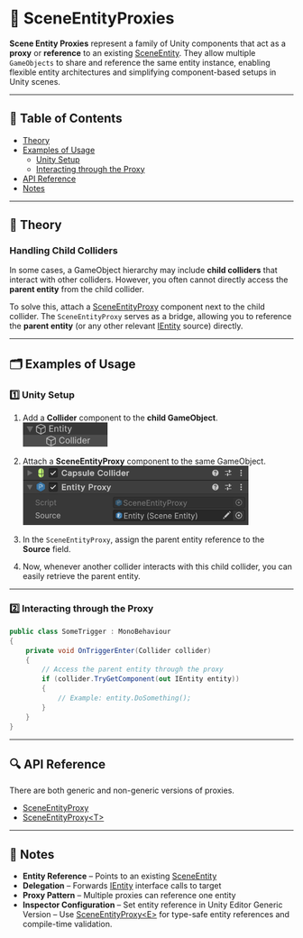 # 🧩 SceneEntityProxies

**Scene Entity Proxies** represent a family of Unity components that act as a **proxy** or **reference** to an
existing [SceneEntity](SceneEntity.md). They allow multiple `GameObjects` to share and reference the same entity
instance, enabling flexible entity
architectures and simplifying component-based setups in Unity scenes.

---

## 📑 Table of Contents

- [Theory](#-theory)
- [Examples of Usage](#-examples-of-usage)
  - [Unity Setup](#ex1)
  - [Interacting through the Proxy](#ex2)
- [API Reference](#-api-reference)
- [Notes](#-notes)

---

## 📖 Theory

### Handling Child Colliders

In some cases, a GameObject hierarchy may include **child colliders** that interact with other colliders. However, you
often cannot directly access the **parent entity** from the child collider.

To solve this, attach a [SceneEntityProxy](SceneEntityProxy.md) component next to the child collider. The
`SceneEntityProxy` serves as a bridge, allowing you to reference the **parent entity**
(or any other relevant [IEntity](IEntity.md) source) directly.

---

## 🗂 Examples of Usage

<div id="ex1"></div>

### 1️⃣ Unity Setup

1. Add a **Collider** component to the **child GameObject**.  
   <img width="150" height="" alt="Child Collider" src="../../Images/ChildCollider.png" />


2. Attach a **SceneEntityProxy** component to the same GameObject.  
   <img width="400" height="" alt="Entity Proxy" src="../../Images/EntityProxy.png" />


3. In the `SceneEntityProxy`, assign the parent entity reference to the **Source** field.


4. Now, whenever another collider interacts with this child collider, you can easily retrieve the parent entity.

---

<div id="ex2"></div>

### 2️⃣ Interacting through the Proxy

```csharp
public class SomeTrigger : MonoBehaviour 
{
    private void OnTriggerEnter(Collider collider)
    {
        // Access the parent entity through the proxy
        if (collider.TryGetComponent(out IEntity entity))
        {
            // Example: entity.DoSomething();
        }
    }
}
```

---

## 🔍 API Reference

There are both generic and non-generic versions of proxies.

- [SceneEntityProxy](SceneEntityProxy.md)
- [SceneEntityProxy&lt;T&gt;](SceneEntityProxy%601.md)

---

## 📝 Notes

- **Entity Reference** – Points to an existing [SceneEntity](SceneEntity.md)
- **Delegation** – Forwards [IEntity](IEntity.md) interface calls to target
- **Proxy Pattern** – Multiple proxies can reference one entity
- **Inspector Configuration** – Set entity reference in Unity Editor
  Generic Version – Use [SceneEntityProxy\<E>](SceneEntityProxy%601.md) for type-safe entity references and compile-time
  validation.

<!-- 

# 🧩 SceneEntity Proxies

Represent family of Unity components those act as a proxy or reference to an existing [SceneEntity](SceneEntity.md).
It allows multiple `GameObjects` to share and reference the same entity instance, enabling flexible entity
architectures.

---



## 📖 Handling child colliders with SceneEntityProxy

In some cases, a GameObject hierarchy may include **child colliders** that interact with other colliders. However, a
common problem arises — you often cannot directly access the **parent entity** from the child collider.


To solve this, you can attach a `SceneEntityProxy` component next to the child collider. The `SceneEntityProxy` serves
as a bridge, allowing you to reference the **parent entity** (or any other relevant
[IEntity](IEntity.md) source) directly.

## 🗂 Example of Usage

1. Assume we have a **Collider** component to the child GameObject.

<img width="150" height="" alt="GameObject creation" src="../../Images/ChildCollider.png" />

2. Attach a **SceneEntityProxy** component to the same GameObject.

<img width="400" height="" alt="GameObject creation" src="../../Images/EntityProxy.png" />

3. In the `SceneEntityProxy`, assign the parent entity reference to the `Source` field.

4. This way, whenever another collider interacts with the child collider, you can easily retrieve the parent entity from it.

```csharp
public class SomeTrigger : MonoBehaviour 
{
    private void OnTriggerEnter(Collider collider)
    {
         // Access the parent entity through the proxy
        if (collider.TryGetComponent(out IEntity)) // Proxy
        {
            // Do something
        }
    }
}
```



---


-->
